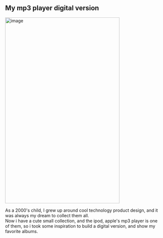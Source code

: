 ## My mp3 player digital version
<img width="369" height="601" alt="image" src="https://github.com/user-attachments/assets/f2e28df5-3267-40b5-8d07-612605f96ab1" />

As a 2000's child, I grew up around cool technology product design, and it was always my dream to collect them all. <br>
Now i have a cute small collection, and the ipod, apple's mp3 player is one of them, so i took some inspiration to build a digital version, and show my favorite albums.<br>




